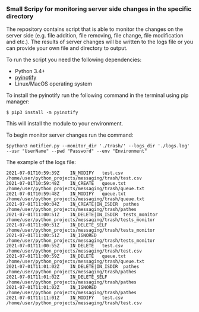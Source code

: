 ### Small Scripy for monitoring server side changes in the specific directory
The repository contains script that is able to monitor the changes on the server side (e.g. file addition, file removing, file change,
file modification and etc.). The results of server changes will be written to the logs file or you can provide your own file and directory
to output.

To run the script you need the following dependencies:
- Python 3.4+
- <a href="https://pypi.org/project/pyinotify/"> pyinotify </a>
- Linux/MacOS operating system

To install the pyinotify run the following command in the terminal using pip manager:

`
$ pip3 install -m pyinotify
`

This will install the module to your environment.

To begin monitor server changes run the command:


~~~
$python3 notifier.py --monitor_dir './trash/' --logs_dir './logs.log'  --usr "UserName" --pwd "Password" --env "Environment"
~~~

The example of the logs file:

~~~
2021-07-01T10:59:39Z	IN_MODIFY	test.csv	/home/user/python_projects/messaging/trash/test.csv
2021-07-01T10:59:48Z	IN_CREATE	queue.txt	/home/user/python_projects/messaging/trash/queue.txt
2021-07-01T10:59:48Z	IN_MODIFY	queue.txt	/home/user/python_projects/messaging/trash/queue.txt
2021-07-01T11:00:04Z	IN_CREATE|IN_ISDIR	pathes	/home/user/python_projects/messaging/trash/pathes
2021-07-01T11:00:51Z	IN_DELETE|IN_ISDIR	tests_monitor	/home/user/python_projects/messaging/trash/tests_monitor
2021-07-01T11:00:51Z	IN_DELETE_SELF		/home/user/python_projects/messaging/trash/tests_monitor
2021-07-01T11:00:51Z	IN_IGNORED		/home/user/python_projects/messaging/trash/tests_monitor
2021-07-01T11:00:55Z	IN_DELETE	test.csv	/home/user/python_projects/messaging/trash/test.csv
2021-07-01T11:00:59Z	IN_DELETE	queue.txt	/home/user/python_projects/messaging/trash/queue.txt
2021-07-01T11:01:02Z	IN_DELETE|IN_ISDIR	pathes	/home/user/python_projects/messaging/trash/pathes
2021-07-01T11:01:02Z	IN_DELETE_SELF		/home/user/python_projects/messaging/trash/pathes
2021-07-01T11:01:02Z	IN_IGNORED		/home/user/python_projects/messaging/trash/pathes
2021-07-01T11:11:01Z	IN_MODIFY	test.csv	/home/user/python_projects/messaging/trash/test.csv

~~~~


